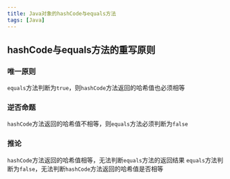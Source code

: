 ```yaml
---
title: Java对象的hashCode与equals方法
tags: [Java]
---
```


## hashCode与equals方法的重写原则

### 唯一原则

`equals`方法判断为`true`，则`hashCode`方法返回的哈希值也必须相等

### 逆否命题

`hashCode`方法返回的哈希值不相等，则`equals`方法必须判断为`false`

### 推论

`hashCode`方法返回的哈希值相等，无法判断`equals`方法的返回结果
`equals`方法判断为`false`，无法判断`hashCode`方法返回的哈希值是否相等